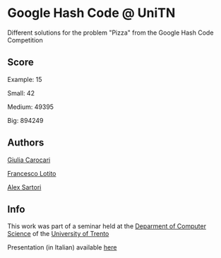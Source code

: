 # Google Hash Code @ UniTN
Different solutions for the problem "Pizza" from the Google Hash Code Competition

## Score
Example: 15

Small: 42

Medium: 49395

Big: 894249

## Authors
[Giulia Carocari](https://github.com/geeooleea)

[Francesco Lotito](https://github.com/FraLotito)

[Alex Sartori](https://github.com/AlexSartori)

## Info
This work was part of a seminar held at the [Deparment of Computer Science](https://www.disi.unitn.it/) of the [University of Trento](https://www.disi.unitn.it/)

Presentation (in Italian) available [here]()

